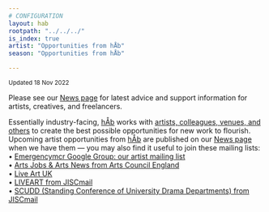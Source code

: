 ```yaml
---
# CONFIGURATION
layout: hab
rootpath: "../../../"
is_index: true
artist: "Opportunities from hÅb"
season: "Opportunities from hÅb"

---
```

<small>Updated 18 Nov 2022</small>        
        
Please see our [News page](/news/#artists) for latest advice and support information for artists, creatives, and freelancers.         
         
Essentially industry-facing, [hÅb](/hab) works with [artists, colleagues, venues, and others](/hab/partners) to create the best possible opportunities for new work to flourish. Upcoming artist opportunities from [hÅb](/hab) are published on our [News page](/news/#artists) when we have them — you may also find it useful to join these mailing lists:         
• [Emergencymcr Google Group: our artist mailing list](/hab/emergencymcr)         
• <a href="http://artsjobs.org.uk/subscribe" target="_blank">Arts Jobs & Arts News from Arts Council England</a>        
• <a href="http://liveartuk.org/pages/sign-up" target="_blank">Live Art UK</a>         
• <a href="http://jiscmail.ac.uk/cgi-bin/webadmin?A0=LIVEART" target="_blank">LIVEART from JISCmail</a>         
• <a href="http://jiscmail.ac.uk/cgi-bin/webadmin?A0=SCUDD" target="_blank">SCUDD (Standing Conference of University Drama Departments) from JISCmail</a>
